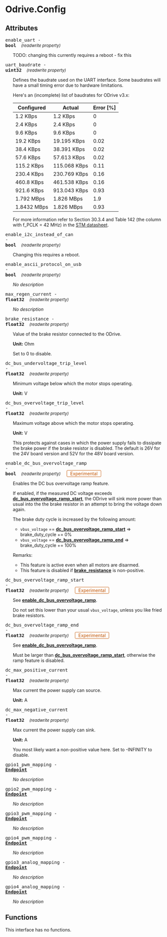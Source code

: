 



# Odrive.Config

## Attributes



<a name="enable_uart"></a><big><code>enable_uart - 
**<span title="C type: bool, Python type: bool">bool</span>**</code></big>&nbsp;&nbsp;&nbsp;&nbsp;<span style="font-size: small;">_(readwrite property)_</span>

<ul>

TODO: changing this currently requires a reboot - fix this</ul>

<a name="uart_baudrate"></a><big><code>uart_baudrate - 
**<span title="C type: uint32_t, Python type: int">uint32</span>**</code></big>&nbsp;&nbsp;&nbsp;&nbsp;<span style="font-size: small;">_(readwrite property)_</span>

<ul>

Defines the baudrate used on the UART interface.
Some baudrates will have a small timing error due to hardware limitations.

Here's an (incomplete) list of baudrates for ODrive v3.x:

  Configured  | Actual        | Error [%]
 -------------|---------------|-----------
  1.2 KBps    | 1.2 KBps      | 0
  2.4 KBps    | 2.4 KBps      | 0
  9.6 KBps    | 9.6 KBps      | 0
  19.2 KBps   | 19.195 KBps   | 0.02
  38.4 KBps   | 38.391 KBps   | 0.02
  57.6 KBps   | 57.613 KBps   | 0.02
  115.2 KBps  | 115.068 KBps  | 0.11
  230.4 KBps  | 230.769 KBps  | 0.16
  460.8 KBps  | 461.538 KBps  | 0.16
  921.6 KBps  | 913.043 KBps  | 0.93
  1.792 MBps  | 1.826 MBps    | 1.9
  1.8432 MBps | 1.826 MBps    | 0.93

For more information refer to Section 30.3.4 and Table 142 (the column with f_PCLK = 42 MHz) in the
[STM datasheet](https://www.st.com/content/ccc/resource/technical/document/reference_manual/3d/6d/5a/66/b4/99/40/d4/DM00031020.pdf/files/DM00031020.pdf/jcr:content/translations/en.DM00031020.pdf).
</ul>

<a name="enable_i2c_instead_of_can"></a><big><code>enable_i2c_instead_of_can - 
**<span title="C type: bool, Python type: bool">bool</span>**</code></big>&nbsp;&nbsp;&nbsp;&nbsp;<span style="font-size: small;">_(readwrite property)_</span>

<ul>

Changing this requires a reboot.</ul>

<a name="enable_ascii_protocol_on_usb"></a><big><code>enable_ascii_protocol_on_usb - 
**<span title="C type: bool, Python type: bool">bool</span>**</code></big>&nbsp;&nbsp;&nbsp;&nbsp;<span style="font-size: small;">_(readwrite property)_</span>

<ul>

_No description_</ul>

<a name="max_regen_current"></a><big><code>max_regen_current - 
**<span title="C type: float, Python type: float">float32</span>**</code></big>&nbsp;&nbsp;&nbsp;&nbsp;<span style="font-size: small;">_(readwrite property)_</span>

<ul>

_No description_</ul>

<a name="brake_resistance"></a><big><code>brake_resistance - 
**<span title="C type: float, Python type: float">float32</span>**</code></big>&nbsp;&nbsp;&nbsp;&nbsp;<span style="font-size: small;">_(readwrite property)_</span>

<ul>

Value of the brake resistor connected to the ODrive.



**Unit:** Ohm

Set to 0 to disable.</ul>

<a name="dc_bus_undervoltage_trip_level"></a><big><code>dc_bus_undervoltage_trip_level - 
**<span title="C type: float, Python type: float">float32</span>**</code></big>&nbsp;&nbsp;&nbsp;&nbsp;<span style="font-size: small;">_(readwrite property)_</span>

<ul>

Minimum voltage below which the motor stops operating.

**Unit:** V

</ul>

<a name="dc_bus_overvoltage_trip_level"></a><big><code>dc_bus_overvoltage_trip_level - 
**<span title="C type: float, Python type: float">float32</span>**</code></big>&nbsp;&nbsp;&nbsp;&nbsp;<span style="font-size: small;">_(readwrite property)_</span>

<ul>

Maximum voltage above which the motor stops operating.



**Unit:** V

This protects against cases in which the power supply fails to dissipate
the brake power if the brake resistor is disabled.
The default is 26V for the 24V board version and 52V for the 48V board version.
</ul>

<a name="enable_dc_bus_overvoltage_ramp"></a><big><code>enable_dc_bus_overvoltage_ramp - 
**<span title="C type: bool, Python type: bool">bool</span>**</code></big>&nbsp;&nbsp;&nbsp;&nbsp;<span style="font-size: small;">_(readwrite property)_</span>
&nbsp;&nbsp;&nbsp;&nbsp;<span style="border: 1px solid; border-radius: 3px; padding: 1px 10px; color: #c35400;" title="This feature is still experimental. It may be buggy or change later. Use with caution.">Experimental</span>

<ul>

Enables the DC bus overvoltage ramp feature.

If enabled, if the measured DC voltage exceeds **[<span title="See `enable_dc_bus_overvoltage_ramp`.">dc_bus_overvoltage_ramp_start</span>](odrive.config.md#dc_bus_overvoltage_ramp_start)**,
the ODrive will sink more power than usual into the the brake resistor
in an attempt to bring the voltage down again.

The brake duty cycle is increased by the following amount:

 * `vbus_voltage` == **[<span title="See `enable_dc_bus_overvoltage_ramp`.">dc_bus_overvoltage_ramp_start</span>](odrive.config.md#dc_bus_overvoltage_ramp_start)**  =>  brake_duty_cycle += 0%
 * `vbus_voltage` == **[<span title="See `enable_dc_bus_overvoltage_ramp`.">dc_bus_overvoltage_ramp_end</span>](odrive.config.md#dc_bus_overvoltage_ramp_end)**  =>  brake_duty_cycle += 100%

Remarks:
 - This feature is active even when all motors are disarmed.
 - This feature is disabled if **[<span title="Value of the brake resistor connected to the ODrive.">brake_resistance</span>](odrive.config.md#brake_resistance)** is non-positive.
</ul>

<a name="dc_bus_overvoltage_ramp_start"></a><big><code>dc_bus_overvoltage_ramp_start - 
**<span title="C type: float, Python type: float">float32</span>**</code></big>&nbsp;&nbsp;&nbsp;&nbsp;<span style="font-size: small;">_(readwrite property)_</span>
&nbsp;&nbsp;&nbsp;&nbsp;<span style="border: 1px solid; border-radius: 3px; padding: 1px 10px; color: #c35400;" title="This feature is still experimental. It may be buggy or change later. Use with caution.">Experimental</span>

<ul>

See **[<span title="Enables the DC bus overvoltage ramp feature.">enable_dc_bus_overvoltage_ramp</span>](odrive.config.md#enable_dc_bus_overvoltage_ramp)**.

Do not set this lower than your usual `vbus_voltage`, unless you like fried brake resistors.</ul>

<a name="dc_bus_overvoltage_ramp_end"></a><big><code>dc_bus_overvoltage_ramp_end - 
**<span title="C type: float, Python type: float">float32</span>**</code></big>&nbsp;&nbsp;&nbsp;&nbsp;<span style="font-size: small;">_(readwrite property)_</span>
&nbsp;&nbsp;&nbsp;&nbsp;<span style="border: 1px solid; border-radius: 3px; padding: 1px 10px; color: #c35400;" title="This feature is still experimental. It may be buggy or change later. Use with caution.">Experimental</span>

<ul>

See **[<span title="Enables the DC bus overvoltage ramp feature.">enable_dc_bus_overvoltage_ramp</span>](odrive.config.md#enable_dc_bus_overvoltage_ramp)**.

Must be larger than **[<span title="See `enable_dc_bus_overvoltage_ramp`.">dc_bus_overvoltage_ramp_start</span>](odrive.config.md#dc_bus_overvoltage_ramp_start)**, otherwise the ramp feature is disabled.</ul>

<a name="dc_max_positive_current"></a><big><code>dc_max_positive_current - 
**<span title="C type: float, Python type: float">float32</span>**</code></big>&nbsp;&nbsp;&nbsp;&nbsp;<span style="font-size: small;">_(readwrite property)_</span>

<ul>

Max current the power supply can source.

**Unit:** A

</ul>

<a name="dc_max_negative_current"></a><big><code>dc_max_negative_current - 
**<span title="C type: float, Python type: float">float32</span>**</code></big>&nbsp;&nbsp;&nbsp;&nbsp;<span style="font-size: small;">_(readwrite property)_</span>

<ul>

Max current the power supply can sink.



**Unit:** A

You most likely want a non-positive value here. Set to -INFINITY to disable.</ul>

<a name="gpio1_pwm_mapping"></a><big><code>gpio1_pwm_mapping - **[<span >Endpoint</span>](endpoint.md)**</code></big>

<ul>

_No description_</ul>

<a name="gpio2_pwm_mapping"></a><big><code>gpio2_pwm_mapping - **[<span >Endpoint</span>](endpoint.md)**</code></big>

<ul>

_No description_</ul>

<a name="gpio3_pwm_mapping"></a><big><code>gpio3_pwm_mapping - **[<span >Endpoint</span>](endpoint.md)**</code></big>

<ul>

_No description_</ul>

<a name="gpio4_pwm_mapping"></a><big><code>gpio4_pwm_mapping - **[<span >Endpoint</span>](endpoint.md)**</code></big>

<ul>

_No description_</ul>

<a name="gpio3_analog_mapping"></a><big><code>gpio3_analog_mapping - **[<span >Endpoint</span>](endpoint.md)**</code></big>

<ul>

_No description_</ul>

<a name="gpio4_analog_mapping"></a><big><code>gpio4_analog_mapping - **[<span >Endpoint</span>](endpoint.md)**</code></big>

<ul>

_No description_</ul>



## Functions


This interface has no functions.

